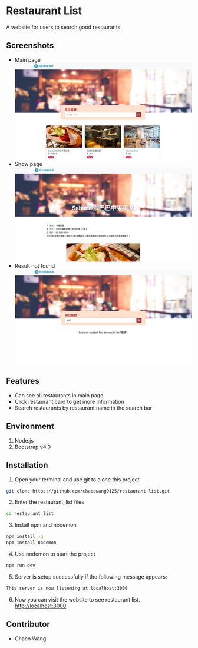 # Restaurant List

A website for users to search good restaurants.

## Screenshots

- Main page
  ![image](https://github.com/chacowang0125/restaurant-list/blob/main/public/img/main.png)
- Show page
  ![image](https://github.com/chacowang0125/restaurant-list/blob/main/public/img/restaurant-detail.png)
- Result not found
  ![image](https://github.com/chacowang0125/restaurant-list/blob/main/public/img/noresult.png)

## Features

- Can see all restaurants in main page
- Click restaurant card to get more information
- Search restaurants by restaurant name in the search bar

## Environment

1. Node.js
2. Bootstrap v4.0

## Installation

1. Open your terminal and use git to clone this project

```bash
git clone https://github.com/chacowang0125/restaurant-list.git
```

2.  Enter the restaurant_list files

```bash
cd restaurant_list
```

3.  Install npm and nodemon

```bash
npm install -g
npm install nodemon
```

4.  Use nodemon to start the project

```bash
npm run dev
```

5.  Server is setup successfully if the following message appears:

```bash
This server is now listening at localhost:3000
```

6. Now you can visit the website to see restaurant list. [http://localhost:3000](http://localhost:3000/)

## Contributor

- Chaco Wang
